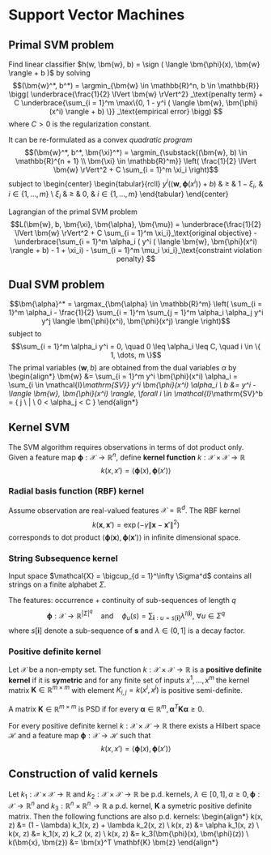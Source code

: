 # Support Vector Machines

## Primal SVM problem

Find linear classifier $h(w, \bm{w}, b) = \sign ( \langle \bm{\phi}(x), \bm{w} \rangle + b )$ by solving
$$(\bm{w}^*, b^*) = \argmin_{\bm{w} \in \mathbb{R}^n, b \in \mathbb{R}}
\bigg(
    \underbrace{\frac{1}{2} \lVert \bm{w} \rVert^2}
        _\text{penalty term}
    + C
    \underbrace{\sum_{i = 1}^m \max\{0, 1 - y^i ( \langle \bm{w}, \bm{\phi}(x^i) \rangle + b) \}}
        _\text{empirical error}
\bigg)
$$
where $C > 0$ is the regularization constant.

It can be re-formulated as a convex *quadratic program*
$$(\bm{w}^*, b^*, \bm{\xi}^*) = \argmin_{\substack{(\bm{w}, b) \in \mathbb{R}^{n + 1} \\ \bm{\xi} \in \mathbb{R}^m}} \left( \frac{1}{2} \lVert \bm{w} \rVert^2 + C \sum_{i = 1}^m \xi_i \right)$$
subject to
\begin{center}
\begin{tabular}{rcll}
$y^i(\langle \bm{w}, \bm{\phi}(x^i) \rangle + b)$ & $\geq$ & $1 - \xi_i$, & $i \in \{1, \dots, m\}$ \\
$\xi_i$ & $\geq$ & 0, & $i \in \{1, \dots, m\}$
\end{tabular}
\end{center}

Lagrangian of the primal SVM problem
$$L(\bm{w}, b, \bm{\xi}, \bm{\alpha}, \bm{\mu}) =
\underbrace{\frac{1}{2} \lVert \bm{w} \rVert^2 + C \sum_{i = 1}^m \xi_i}_\text{original objective}
-\underbrace{\sum_{i = 1}^m \alpha_i ( y^i ( \langle \bm{w}, \bm{\phi}(x^i) \rangle + b) - 1 + \xi_i) - \sum_{i = 1}^m \mu_i \xi_i}_\text{constraint violation penalty}
$$

## Dual SVM problem

$$\bm{\alpha}^* = \argmax_{\bm{\alpha} \in \mathbb{R}^m} \left( \sum_{i = 1}^m \alpha_i - \frac{1}{2} \sum_{i = 1}^m \sum_{j = 1}^m \alpha_i \alpha_j y^i y^j \langle \bm{\phi}(x^i), \bm{\phi}(x^j) \rangle \right)$$
subject to
$$\sum_{i = 1}^m \alpha_i y^i = 0, \quad 0 \leq \alpha_i \leq C, \quad i \in \{ 1, \dots, m \}$$
The primal variables $(\bm{w}, b)$ are obtained from the dual variables $\alpha$ by
\begin{align*}
\bm{w} &= \sum_{i = 1}^m y^i \bm{\phi}(x^i) \alpha_i = \sum_{i \in \mathcal{I}_\mathrm{SV}} y^i \bm{\phi}(x^i) \alpha_i \\
b &= y^i - \langle \bm{w}, \bm{\phi}(x^i) \rangle, \forall i \in \mathcal{I}_\mathrm{SV}^b = \{ j \ | \ 0 < \alpha_j < C \}
\end{align*}

## Kernel SVM

The SVM algorithm requires observations in terms of dot product only. Given a feature map $\bm{\phi}: \mathcal{X} \to \mathbb{R}^n$, define **kernel function** $k: \mathcal{X} \times \mathcal{X} \to \mathbb{R}$
$$k(x, x') = \langle \bm{\phi}(x), \bm{\phi}(x') \rangle$$

### Radial basis function (RBF) kernel

Assume observation are real-valued features $\mathcal{X} = \mathbb{R}^d$. The RBF kernel
$$k(\bm{x}, \bm{x}') = \exp\left(-\gamma \lVert \bm{x} - \bm{x}' \rVert^2 \right)$$
corresponds to dot product $\langle \bm{\phi}(\bm{x}), \bm{\phi}(\bm{x}') \rangle$ in infinite dimensional space.

### String Subsequence kernel

Input space $\mathcal{X} = \bigcup_{d = 1}^\infty \Sigma^d$ contains all strings on a finite alphabet $\Sigma$.

The features: occurrence + continuity of sub-sequences of length $q$
$$\bm{\phi}: \mathcal{X} \to \mathbb{R}^{|\Sigma|^q} \quad \text{and} \quad \phi_u(s) = \sum_{\bm{i}: u = s[\bm{i}]} \lambda^{l(\bm{i})},\ \forall u \in \Sigma^q$$
where $s[\bm{i}]$ denote a sub-sequence of $\bm{s}$ and $\lambda \in (0, 1]$ is a decay factor.

### Positive definite kernel

Let $\mathcal{X}$ be a non-empty set. The function $k: \mathcal{X} \times \mathcal{X} \to \mathbb{R}$ is a **positive definite kernel** if it is **symetric** and for any finite set of inputs $x^1, \dots, x^m$ the kernel matrix $\mathbf{K} \in \mathbb{R}^{m \times m}$ with element $K_{i,j} = k(x^i, x^j)$ is positive semi-definite.

A matrix $\mathbf{K} \in \mathbb{R}^{m \times m}$ is PSD if for every $\bm{\alpha} \in \mathbb{R}^m, \bm{\alpha}^T \mathbf{K} \bm{\alpha} \geq 0$.

For every positive definite kernel $k: \mathcal{X} \times \mathcal{X} \to \mathbb{R}$ there exists a Hilbert space $\mathcal{H}$ and a feature map $\bm{\phi}: \mathcal{X} \to \mathcal{H}$ such that
$$k(x, x') = \langle \bm{\phi}(x), \bm{\phi}(x') \rangle$$

## Construction of valid kernels

Let $k_1: \mathcal{X} \times \mathcal{X} \to \mathbb{R}$ and $k_2: \mathcal{X} \times \mathcal{X} \to \mathbb{R}$ be p.d. kernels, $\lambda \in [0, 1], \alpha \geq 0, \bm{\phi}: \mathcal{X} \to \mathbb{R}^n$ and $k_3: \mathbb{R}^n \times \mathbb{R}^n \to \mathbb{R}$ a p.d. kernel, $\mathbf{K}$ a symetric positive definite matrix. Then the following functions are also p.d. kernels:
\begin{align*}
k(x, z) &= (1 - \lambda) k_1(x, z) + \lambda k_2(x, z) \\
k(x, z) &= \alpha k_1(x, z) \\
k(x, z) &= k_1(x, z) k_2 (x, z) \\
k(x, z) &= k_3(\bm{\phi}(x), \bm{\phi}(z)) \\
k(\bm{x}, \bm{z}) &= \bm{x}^T \mathbf{K} \bm{z}
\end{align*}
